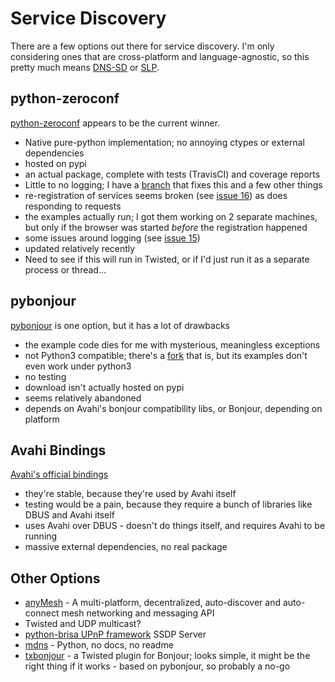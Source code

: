 Service Discovery
=================

There are a few options out there for service discovery. I'm only considering ones that are cross-platform and language-agnostic,
so this pretty much means [DNS-SD](http://en.wikipedia.org/wiki/Zero-configuration_networking#DNS-SD) or [SLP](http://en.wikipedia.org/wiki/Service_Location_Protocol).

python-zeroconf
----------------

[python-zeroconf](https://github.com/jstasiak/python-zeroconf) appears to be the current winner.

* Native pure-python implementation; no annoying ctypes or external dependencies
* hosted on pypi
* an actual package, complete with tests (TravisCI) and coverage reports
* Little to no logging; I have a [branch](https://github.com/jantman/python-zeroconf/tree/more_logging) that fixes this and a few other things
* re-registration of services seems broken (see [issue 16](https://github.com/jstasiak/python-zeroconf/issues/16)) as does responding to requests
* the examples actually run; I got them working on 2 separate machines, but only if the browser was started *before* the registration happened
* some issues around logging (see [issue 15](https://github.com/jstasiak/python-zeroconf/issues/15))
* updated relatively recently
* Need to see if this will run in Twisted, or if I'd just run it as a separate process or thread...

pybonjour
---------

[pybonjour](https://code.google.com/p/pybonjour/) is one option, but it has a lot of drawbacks

* the example code dies for me with mysterious, meaningless exceptions
* not Python3 compatible; there's a [fork](https://github.com/depl0y/pybonjour-python3) that is, but its examples don't even work under python3
* no testing
* download isn't actually hosted on pypi
* seems relatively abandoned
* depends on Avahi's bonjour compatibility libs, or Bonjour, depending on platform

Avahi Bindings
---------------

[Avahi's official bindings](http://avahi.org/wiki/Bindings)

* they're stable, because they're used by Avahi itself
* testing would be a pain, because they require a bunch of libraries like DBUS and Avahi itself
* uses Avahi over DBUS - doesn't do things itself, and requires Avahi to be running
* massive external dependencies, no real package

Other Options
--------------

* [anyMesh](https://github.com/AnyMesh/anyMesh-Python) - A multi-platform, decentralized, auto-discover and auto-connect mesh networking and messaging API
* Twisted and UDP multicast?
* [python-brisa UPnP framework](http://brisa.garage.maemo.org/doc/html/upnp/ssdp.html) SSDP Server
* [mdns](https://github.com/svinota/mdns) - Python, no docs, no readme
* [txbonjour](https://github.com/jdcumpson/txbonjour) - a Twisted plugin for Bonjour; looks simple, it might be the right thing if it works - based on pybonjour, so probably a no-go
